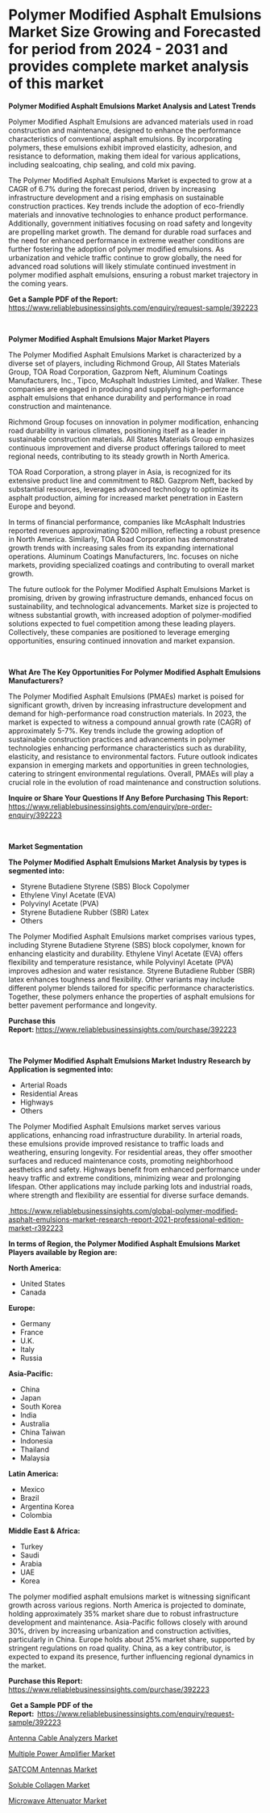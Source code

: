 <p><h1>Polymer Modified Asphalt Emulsions Market Size Growing and Forecasted for period from 2024 - 2031 and provides complete market analysis of this market</h1></p><p><strong>Polymer Modified Asphalt Emulsions Market Analysis and Latest Trends</strong></p>
<p><p>Polymer Modified Asphalt Emulsions are advanced materials used in road construction and maintenance, designed to enhance the performance characteristics of conventional asphalt emulsions. By incorporating polymers, these emulsions exhibit improved elasticity, adhesion, and resistance to deformation, making them ideal for various applications, including sealcoating, chip sealing, and cold mix paving.</p><p>The Polymer Modified Asphalt Emulsions Market is expected to grow at a CAGR of 6.7% during the forecast period, driven by increasing infrastructure development and a rising emphasis on sustainable construction practices. Key trends include the adoption of eco-friendly materials and innovative technologies to enhance product performance. Additionally, government initiatives focusing on road safety and longevity are propelling market growth. The demand for durable road surfaces and the need for enhanced performance in extreme weather conditions are further fostering the adoption of polymer modified emulsions. As urbanization and vehicle traffic continue to grow globally, the need for advanced road solutions will likely stimulate continued investment in polymer modified asphalt emulsions, ensuring a robust market trajectory in the coming years.</p></p>
<p><strong>Get a Sample PDF of the Report:&nbsp;</strong> <a href="https://www.reliablebusinessinsights.com/enquiry/request-sample/392223?utm_campaign=1734&utm_medium=2&utm_source=Github&utm_content=ia&utm_term=26102024&utm_id=polymer-modified-asphalt-emulsions">https://www.reliablebusinessinsights.com/enquiry/request-sample/392223</a></p>
<p>&nbsp;</p>
<p><strong>Polymer Modified Asphalt Emulsions Major Market Players</strong></p>
<p><p>The Polymer Modified Asphalt Emulsions Market is characterized by a diverse set of players, including Richmond Group, All States Materials Group, TOA Road Corporation, Gazprom Neft, Aluminum Coatings Manufacturers, Inc., Tipco, McAsphalt Industries Limited, and Walker. These companies are engaged in producing and supplying high-performance asphalt emulsions that enhance durability and performance in road construction and maintenance.</p><p>Richmond Group focuses on innovation in polymer modification, enhancing road durability in various climates, positioning itself as a leader in sustainable construction materials. All States Materials Group emphasizes continuous improvement and diverse product offerings tailored to meet regional needs, contributing to its steady growth in North America.</p><p>TOA Road Corporation, a strong player in Asia, is recognized for its extensive product line and commitment to R&D. Gazprom Neft, backed by substantial resources, leverages advanced technology to optimize its asphalt production, aiming for increased market penetration in Eastern Europe and beyond.</p><p>In terms of financial performance, companies like McAsphalt Industries reported revenues approximating $200 million, reflecting a robust presence in North America. Similarly, TOA Road Corporation has demonstrated growth trends with increasing sales from its expanding international operations. Aluminum Coatings Manufacturers, Inc. focuses on niche markets, providing specialized coatings and contributing to overall market growth.</p><p>The future outlook for the Polymer Modified Asphalt Emulsions Market is promising, driven by growing infrastructure demands, enhanced focus on sustainability, and technological advancements. Market size is projected to witness substantial growth, with increased adoption of polymer-modified solutions expected to fuel competition among these leading players. Collectively, these companies are positioned to leverage emerging opportunities, ensuring continued innovation and market expansion.</p></p>
<p>&nbsp;</p>
<p><strong>What Are The Key Opportunities For Polymer Modified Asphalt Emulsions Manufacturers?</strong></p>
<p><p>The Polymer Modified Asphalt Emulsions (PMAEs) market is poised for significant growth, driven by increasing infrastructure development and demand for high-performance road construction materials. In 2023, the market is expected to witness a compound annual growth rate (CAGR) of approximately 5-7%. Key trends include the growing adoption of sustainable construction practices and advancements in polymer technologies enhancing performance characteristics such as durability, elasticity, and resistance to environmental factors. Future outlook indicates expansion in emerging markets and opportunities in green technologies, catering to stringent environmental regulations. Overall, PMAEs will play a crucial role in the evolution of road maintenance and construction solutions.</p></p>
<p><strong>Inquire or Share Your Questions If Any Before Purchasing This Report:</strong> <a href="https://www.reliablebusinessinsights.com/enquiry/pre-order-enquiry/392223?utm_campaign=1734&utm_medium=2&utm_source=Github&utm_content=ia&utm_term=26102024&utm_id=polymer-modified-asphalt-emulsions">https://www.reliablebusinessinsights.com/enquiry/pre-order-enquiry/392223</a></p>
<p>&nbsp;</p>
<p><strong>Market Segmentation</strong></p>
<p><strong>The Polymer Modified Asphalt Emulsions Market Analysis by types is segmented into:</strong></p>
<p><ul><li>Styrene Butadiene Styrene (SBS) Block Copolymer</li><li>Ethylene Vinyl Acetate (EVA)</li><li>Polyvinyl Acetate (PVA)</li><li>Styrene Butadiene Rubber (SBR) Latex</li><li>Others</li></ul></p>
<p><p>The Polymer Modified Asphalt Emulsions market comprises various types, including Styrene Butadiene Styrene (SBS) block copolymer, known for enhancing elasticity and durability. Ethylene Vinyl Acetate (EVA) offers flexibility and temperature resistance, while Polyvinyl Acetate (PVA) improves adhesion and water resistance. Styrene Butadiene Rubber (SBR) latex enhances toughness and flexibility. Other variants may include different polymer blends tailored for specific performance characteristics. Together, these polymers enhance the properties of asphalt emulsions for better pavement performance and longevity.</p></p>
<p><strong>Purchase this Report:&nbsp;</strong><a href="https://www.reliablebusinessinsights.com/purchase/392223?utm_campaign=1734&utm_medium=2&utm_source=Github&utm_content=ia&utm_term=26102024&utm_id=polymer-modified-asphalt-emulsions">https://www.reliablebusinessinsights.com/purchase/392223</a></p>
<p>&nbsp;</p>
<p><strong>The Polymer Modified Asphalt Emulsions Market Industry Research by Application is segmented into:</strong></p>
<p><ul><li>Arterial Roads</li><li>Residential Areas</li><li>Highways</li><li>Others</li></ul></p>
<p><p>The Polymer Modified Asphalt Emulsions market serves various applications, enhancing road infrastructure durability. In arterial roads, these emulsions provide improved resistance to traffic loads and weathering, ensuring longevity. For residential areas, they offer smoother surfaces and reduced maintenance costs, promoting neighborhood aesthetics and safety. Highways benefit from enhanced performance under heavy traffic and extreme conditions, minimizing wear and prolonging lifespan. Other applications may include parking lots and industrial roads, where strength and flexibility are essential for diverse surface demands.</p></p>
<p><a href="https://www.reliablebusinessinsights.com/global-polymer-modified-asphalt-emulsions-market-research-report-2021-professional-edition-market-r392223?utm_campaign=1734&utm_medium=2&utm_source=Github&utm_content=ia&utm_term=26102024&utm_id=polymer-modified-asphalt-emulsions">&nbsp;https://www.reliablebusinessinsights.com/global-polymer-modified-asphalt-emulsions-market-research-report-2021-professional-edition-market-r392223</a></p>
<p><strong>In terms of Region, the Polymer Modified Asphalt Emulsions Market Players available by Region are:</strong></p>
<p>
    <p> <strong> North America: </strong>
        <ul>
            <li>United States</li>
            <li>Canada</li>
        </ul>
        </p> 
    <p> <strong> Europe: </strong>
        <ul>
            <li>Germany</li>
            <li>France</li>
            <li>U.K.</li>
            <li>Italy</li>
            <li>Russia</li>
        </ul>
        </p> 
    <p> <strong> Asia-Pacific: </strong>
        <ul>
            <li>China</li>
            <li>Japan</li>
            <li>South Korea</li>
            <li>India</li>
            <li>Australia</li>
            <li>China Taiwan</li>
            <li>Indonesia</li>
            <li>Thailand</li>
            <li>Malaysia</li>
        </ul>
        </p> 
    <p> <strong> Latin America: </strong>
        <ul>
            <li>Mexico</li>
            <li>Brazil</li>
            <li>Argentina Korea</li>
            <li>Colombia</li>
        </ul>
        </p> 
    <p> <strong> Middle East & Africa: </strong>
        <ul>
            <li>Turkey</li>
            <li>Saudi</li>
            <li>Arabia</li>
            <li>UAE</li>
            <li>Korea</li>
        </ul>
    </p>
    </p>
<p><p>The polymer modified asphalt emulsions market is witnessing significant growth across various regions. North America is projected to dominate, holding approximately 35% market share due to robust infrastructure development and maintenance. Asia-Pacific follows closely with around 30%, driven by increasing urbanization and construction activities, particularly in China. Europe holds about 25% market share, supported by stringent regulations on road quality. China, as a key contributor, is expected to expand its presence, further influencing regional dynamics in the market.</p></p>
<p><strong>Purchase this Report: </strong><a href="https://www.reliablebusinessinsights.com/purchase/392223?utm_campaign=1734&utm_medium=2&utm_source=Github&utm_content=ia&utm_term=26102024&utm_id=polymer-modified-asphalt-emulsions">https://www.reliablebusinessinsights.com/purchase/392223</a></p>
<p>&nbsp;<strong>Get a Sample PDF of the Report:&nbsp;&nbsp;</strong><a href="https://www.reliablebusinessinsights.com/enquiry/request-sample/392223?utm_campaign=1734&utm_medium=2&utm_source=Github&utm_content=ia&utm_term=26102024&utm_id=polymer-modified-asphalt-emulsions">https://www.reliablebusinessinsights.com/enquiry/request-sample/392223</a></p>
<p><strong></strong></p>
<p><p><a href="https://www.linkedin.com/pulse/antenna-cable-analyzers-ecosystem-mapping-innovation-au4oe?utm_campaign=1734&utm_medium=2&utm_source=Github&utm_content=ia&utm_term=26102024&utm_id=polymer-modified-asphalt-emulsions">Antenna Cable Analyzers Market</a></p><p><a href="https://www.linkedin.com/pulse/multiple-power-amplifier-momentum-charting-44-cagr-2yfre?utm_campaign=1734&utm_medium=2&utm_source=Github&utm_content=ia&utm_term=26102024&utm_id=polymer-modified-asphalt-emulsions">Multiple Power Amplifier Market</a></p><p><a href="https://www.linkedin.com/pulse/satcom-antennas-market-evolution-future-outlook-forecasting-xofhe?utm_campaign=1734&utm_medium=2&utm_source=Github&utm_content=ia&utm_term=26102024&utm_id=polymer-modified-asphalt-emulsions">SATCOM Antennas Market</a></p><p><a href="https://github.com/ygfu6u/Market-Research-Report-List-1/blob/main/soluble-collagen-market.md?utm_campaign=1734&utm_medium=2&utm_source=Github&utm_content=ia&utm_term=26102024&utm_id=polymer-modified-asphalt-emulsions">Soluble Collagen Market</a></p><p><a href="https://www.linkedin.com/pulse/microwave-attenuator-industry-sector-new-technologies-market-h14je?utm_campaign=1734&utm_medium=2&utm_source=Github&utm_content=ia&utm_term=26102024&utm_id=polymer-modified-asphalt-emulsions">Microwave Attenuator Market</a></p></p>